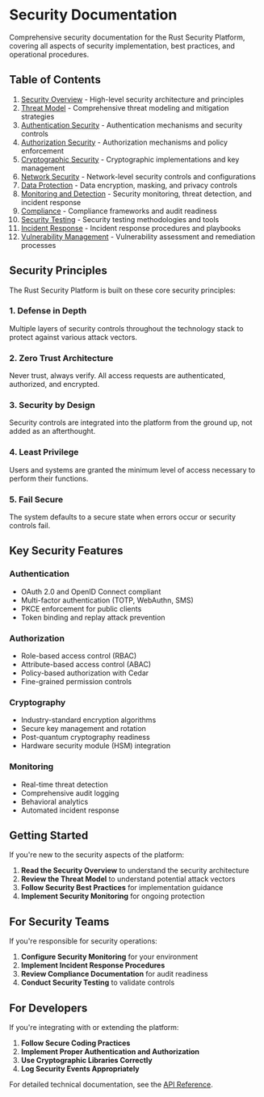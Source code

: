# Security Documentation

Comprehensive security documentation for the Rust Security Platform, covering all aspects of security implementation, best practices, and operational procedures.

## Table of Contents

1. [Security Overview](security-overview.md) - High-level security architecture and principles
2. [Threat Model](threat-model.md) - Comprehensive threat modeling and mitigation strategies
3. [Authentication Security](authentication-security.md) - Authentication mechanisms and security controls
4. [Authorization Security](authorization-security.md) - Authorization mechanisms and policy enforcement
5. [Cryptographic Security](cryptographic-security.md) - Cryptographic implementations and key management
6. [Network Security](network-security.md) - Network-level security controls and configurations
7. [Data Protection](data-protection.md) - Data encryption, masking, and privacy controls
8. [Monitoring and Detection](monitoring-detection.md) - Security monitoring, threat detection, and incident response
9. [Compliance](compliance.md) - Compliance frameworks and audit readiness
10. [Security Testing](security-testing.md) - Security testing methodologies and tools
11. [Incident Response](incident-response.md) - Incident response procedures and playbooks
12. [Vulnerability Management](vulnerability-management.md) - Vulnerability assessment and remediation processes

## Security Principles

The Rust Security Platform is built on these core security principles:

### 1. Defense in Depth
Multiple layers of security controls throughout the technology stack to protect against various attack vectors.

### 2. Zero Trust Architecture
Never trust, always verify. All access requests are authenticated, authorized, and encrypted.

### 3. Security by Design
Security controls are integrated into the platform from the ground up, not added as an afterthought.

### 4. Least Privilege
Users and systems are granted the minimum level of access necessary to perform their functions.

### 5. Fail Secure
The system defaults to a secure state when errors occur or security controls fail.

## Key Security Features

### Authentication
- OAuth 2.0 and OpenID Connect compliant
- Multi-factor authentication (TOTP, WebAuthn, SMS)
- PKCE enforcement for public clients
- Token binding and replay attack prevention

### Authorization
- Role-based access control (RBAC)
- Attribute-based access control (ABAC)
- Policy-based authorization with Cedar
- Fine-grained permission controls

### Cryptography
- Industry-standard encryption algorithms
- Secure key management and rotation
- Post-quantum cryptography readiness
- Hardware security module (HSM) integration

### Monitoring
- Real-time threat detection
- Comprehensive audit logging
- Behavioral analytics
- Automated incident response

## Getting Started

If you're new to the security aspects of the platform:

1. **Read the Security Overview** to understand the security architecture
2. **Review the Threat Model** to understand potential attack vectors
3. **Follow Security Best Practices** for implementation guidance
4. **Implement Security Monitoring** for ongoing protection

## For Security Teams

If you're responsible for security operations:

1. **Configure Security Monitoring** for your environment
2. **Implement Incident Response Procedures**
3. **Review Compliance Documentation** for audit readiness
4. **Conduct Security Testing** to validate controls

## For Developers

If you're integrating with or extending the platform:

1. **Follow Secure Coding Practices**
2. **Implement Proper Authentication and Authorization**
3. **Use Cryptographic Libraries Correctly**
4. **Log Security Events Appropriately**

For detailed technical documentation, see the [API Reference](../03-api-reference/README.md).